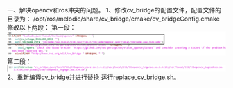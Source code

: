 一、解决opencv和ros冲突的问题。
1、修改cv_bridge的配置文件，配置文件的目录为：
/opt/ros/melodic/share/cv_bridge/cmake/cv_bridgeConfig.cmake
修改以下两段：
第一段：
![image](picture/图片01.png)
第二段：
![image](picture/图片02.png)
2、重新编译cv_bridge并进行替换
运行replace_cv_bridge.sh。
